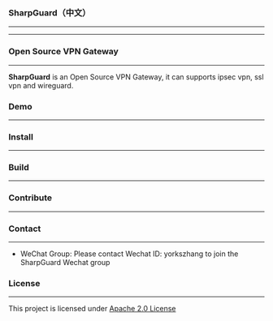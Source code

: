 ### SharpGuard（中文）
****

---
### Open Source VPN Gateway
---

**SharpGuard** is an Open Source VPN Gateway, it can supports ipsec vpn, ssl vpn and wireguard.

### Demo
---

### Install
---

### Build
---

### Contribute
---


### Contact
---

* WeChat Group: Please contact Wechat ID: yorkszhang to join the SharpGuard Wechat group

### License
---

This project is licensed under [Apache 2.0 License](LICENSE)
